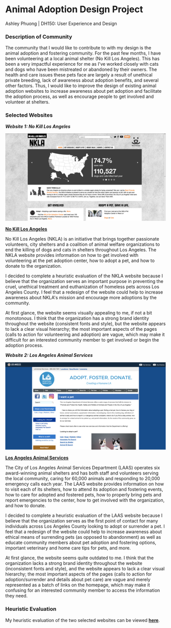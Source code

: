 # Animal Adoption Design Project

Ashley Phuong | DH150: User Experience and Design


### Description of Community
The community that I would like to contribute to with my design is the animal adoption and fostering community.
For the past few months, I have been volunteering at a local animal shelter (No Kill Los Angeles). This has been a
very impactful experience for me as I've worked closely with cats and dogs who have been mistreated or abandoned by their
owners. The health and care issues these pets face are largely a result of unethical private breeding, lack of awareness about
adoption benefits, and several other factors. Thus, I would like to improve the design of existing animal adoption websites
to increase awareness about pet adoption and facilitate the adoption process, as well as encourage people to get involved and volunteer at shelters.


### Selected Websites

***Website 1: No Kill Los Angeles***

![No Kill Los Angeles](/NKLA.png)

**[No Kill Los Angeles](https://nkla.org/home)**

No Kill Los Angeles (NKLA) is an initiative that brings together passionate volunteers, city shelters and a coalition of animal welfare organizations to end the killing of dogs and cats in shelters throughout Los Angeles. The NKLA website provides information on how to get involved with volunteering at the pet adoption center, how to adopt a pet, and how to donate to the organization.

I decided to complete a heuristic evaluation of the NKLA website because I believe that the organization serves an important purpose in preventing the cruel, unethical treatment and euthanization of homeless pets across Los Angeles County. I feel that a redesign of the website could help to increase awareness about NKLA's mission and encourage more adoptions by the community.

At first glance, the website seems visually appealing to me, if not a bit monotonous. I think that the organization has a strong brand identity throughout the website (consistent fonts and style), but the website appears to lack a clear visual hierarchy; the most important aspects of the pages (calls to action for volunteering and adoption) are vague, which may make it difficult for an interested community member to get involved or begin the adoption process.


***Website 2: Los Angeles Animal Services***

![Los Angeles Animal Services](/LAAS.png)

**[Los Angeles Animal Services](https://www.laanimalservices.com/)**

The City of Los Angeles Animal Services Department (LAAS) operates six award-winning animal shelters and has both staff and volunteers serving the local community, caring for 60,000 animals and responding to 20,000 emergency calls each year. The LAAS website provides information on how to visit each of its shelters, how to attend its adoption and fostering events, how to care for adopted and fostered pets, how to properly bring pets and report emergencies to the center, how to get involved with the organization, and how to donate.

I decided to complete a heuristic evaluation of the LAAS website because I believe that the organization serves as the first point of contact for many individuals across Los Angeles County looking to adopt or surrender a pet. I feel that a redesign of the website could help to increase awareness about ethical means of surrending pets (as opposed to abandonment) as well as educate community members about pet adoption and fostering options, important veterinary and home care tips for pets, and more.

At first glance, the website seems quite outdated to me. I think that the organization lacks a strong brand identity throughout the website (inconsistent fonts and style), and the website appears to lack a clear visual hierarchy; the most important aspects of the pages (calls to action for adoption/surrender and details about pet care) are vague and merely represented as a batch of links on the homepage, which may make it confusing for an interested community member to access the information they need.


### Heuristic Evaluation

My heuristic evaluation of the two selected websites can be viewed **[here](https://www.laanimalservices.com/)**.
